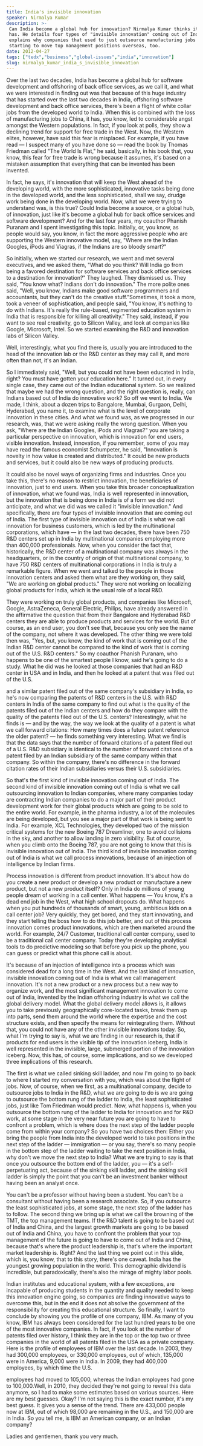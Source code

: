 ```yaml
---
title: India's invisible innovation
speaker: Nirmalya Kumar
description: >-
 Can India become a global hub for innovation? Nirmalya Kumar thinks it already
 has. He details four types of "invisible innovation" coming out of India and
 explains why companies that used to just outsource manufacturing jobs are
 starting to move top management positions overseas, too.
date: 2012-04-27
tags: ["tedx","business","global-issues","india","innovation"]
slug: nirmalya_kumar_india_s_invisible_innovation
---
```


Over the last two decades, India has become a global hub for software development and
offshoring of back office services, as we call it, and what we were interested in finding
out was that because of this huge industry that has started over the last two decades in
India, offshoring software development and back office services, there's been a flight of
white collar jobs from the developed world to India. When this is combined with the loss
of manufacturing jobs to China, it has, you know, led to considerable angst amongst the
Western populations. In fact, if you look at polls, they show a declining trend for support
for free trade in the West. Now, the Western elites, however, have said this fear is
misplaced. For example, if you have read — I suspect many of you have done so — read the
book by Thomas Friedman called "The World Is Flat," he said, basically, in his book that,
you know, this fear for free trade is wrong because it assumes, it's based on a mistaken
assumption that everything that can be invented has been invented.

In fact, he says, it's innovation that will keep the West ahead of the developing world,
with the more sophisticated, innovative tasks being done in the developed world, and the
less sophisticated, shall we say, drudge work being done in the developing world. Now, what
we were trying to understand was, is this true? Could India become a source, or a global
hub, of innovation, just like it's become a global hub for back office services and
software development? And for the last four years, my coauthor Phanish Puranam and I spent
investigating this topic. Initially, or, you know, as people would say, you know, in fact
the more aggressive people who are supporting the Western innovative model, say, "Where
are the Indian Googles, iPods and Viagras, if the Indians are so bloody smart?"

So initially, when we started our research, we went and met several executives, and we
asked them, "What do you think? Will India go from being a favored destination for
software services and back office services to a destination for innovation?" They laughed.
They dismissed us. They said, "You know what? Indians don't do innovation." The more
polite ones said, "Well, you know, Indians make good software programmers and accountants,
but they can't do the creative stuff."Sometimes, it took a more, took a veneer of
sophistication, and people said, "You know, it's nothing to do with Indians. It's really
the rule-based, regimented education system in India that is responsible for killing all
creativity." They said, instead, if you want to see real creativity, go to Silicon Valley,
and look at companies like Google, Microsoft, Intel. So we started examining the R&amp;D
and innovation labs of Silicon Valley.

Well, interestingly, what you find there is, usually you are introduced to the head of the
innovation lab or the R&amp;D center as they may call it, and more often than not, it's an
Indian. 

So I immediately said, "Well, but you could not have been educated in India, right? You
must have gotten your education here." It turned out, in every single case, they came out
of the Indian educational system. So we realized that maybe we had the wrong question, and
the right question is, really, can Indians based out of India do innovative work? So off we
went to India. We made, I think, about a dozen trips to Bangalore, Mumbai, Gurgaon, Delhi,
Hyderabad, you name it, to examine what is the level of corporate innovation in these
cities. And what we found was, as we progressed in our research, was, that we were asking
really the wrong question. When you ask, "Where are the Indian Googles, iPods and
Viagras?" you are taking a particular perspective on innovation, which is innovation for
end users, visible innovation. Instead, innovation, if you remember, some of you may have
read the famous economist Schumpeter, he said, "Innovation is novelty in how value is
created and distributed." It could be new products and services, but it could also be new
ways of producing products.

It could also be novel ways of organizing firms and industries. Once you take this, there's
no reason to restrict innovation, the beneficiaries of innovation, just to end users. When
you take this broader conceptualization of innovation, what we found was, India is well
represented in innovation, but the innovation that is being done in India is of a form we
did not anticipate, and what we did was we called it "invisible innovation." And
specifically, there are four types of invisible innovation that are coming out of
India. The first type of invisible innovation out of India is what we call innovation for
business customers, which is led by the multinational corporations, which have — in the
last two decades, there have been 750 R&amp;D centers set up in India by multinational
companies employing more than 400,000 professionals. Now, when you consider the fact that,
historically, the R&amp;D center of a multinational company was always in the
headquarters, or in the country of origin of that multinational company, to have 750
R&amp;D centers of multinational corporations in India is truly a remarkable figure. When
we went and talked to the people in those innovation centers and asked them what are they
working on, they said, "We are working on global products." They were not working on
localizing global products for India, which is the usual role of a local
R&amp;D.

They were working on truly global products, and companies like Microsoft, Google,
AstraZeneca, General Electric, Philips, have already answered in the affirmative the
question that from their Bangalore and Hyderabad R&amp;D centers they are able to produce
products and services for the world. But of course, as an end user, you don't see that,
because you only see the name of the company, not where it was developed. The other thing
we were told then was, "Yes, but, you know, the kind of work that is coming out of the
Indian R&amp;D center cannot be compared to the kind of work that is coming out of the
U.S. R&amp;D centers." So my coauthor Phanish Puranam, who happens to be one of the
smartest people I know, said he's going to do a study. What he did was he looked at those
companies that had an R&amp;D center in USA and in India, and then he looked at a patent
that was filed out of the U.S.

and a similar patent filed out of the same company's subsidiary in India, so he's now
comparing the patents of R&amp;D centers in the U.S. with R&amp;D centers in India of the
same company to find out what is the quality of the patents filed out of the Indian
centers and how do they compare with the quality of the patents filed out of the U.S.
centers? Interestingly, what he finds is — and by the way, the way we look at the quality
of a patent is what we call forward citations: How many times does a future patent
reference the older patent? — he finds something very interesting. What we find is that
the data says that the number of forward citations of a patent filed out of a U.S. R&amp;D
subsidiary is identical to the number of forward citations of a patent filed by an Indian
subsidiary of the same company within that company. So within the company, there's no
difference in the forward citation rates of their Indian subsidiaries versus their U.S.
subsidiaries.

So that's the first kind of invisible innovation coming out of India. The second kind of
invisible innovation coming out of India is what we call outsourcing innovation to Indian
companies, where many companies today are contracting Indian companies to do a major part
of their product development work for their global products which are going to be sold to
the entire world. For example, in the pharma industry, a lot of the molecules are being
developed, but you see a major part of that work is being sent to India. For example, XCL
Technologies, they developed two of the mission critical systems for the new Boeing 787
Dreamliner, one to avoid collisions in the sky, and another to allow landing in zero
visibility. But of course, when you climb onto the Boeing 787, you are not going to know
that this is invisible innovation out of India. The third kind of invisible innovation
coming out of India is what we call process innovations, because of an injection of
intelligence by Indian firms.

Process innovation is different from product innovation. It's about how do you create a
new product or develop a new product or manufacture a new product, but not a new product
itself? Only in India do millions of young people dream of working in a call center. What
happens — You know, it's a dead end job in the West, what high school dropouts do. What
happens when you put hundreds of thousands of smart, young, ambitious kids on a call
center job? Very quickly, they get bored, and they start innovating, and they start
telling the boss how to do this job better, and out of this process innovation comes
product innovations, which are then marketed around the world. For example, 24/7 Customer,
traditional call center company, used to be a traditional call center company. Today
they're developing analytical tools to do predictive modeling so that before you pick up
the phone, you can guess or predict what this phone call is about.

It's because of an injection of intelligence into a process which was considered dead for
a long time in the West. And the last kind of innovation, invisible innovation coming out
of India is what we call management innovation. It's not a new product or a new process
but a new way to organize work, and the most significant management innovation to come out
of India, invented by the Indian offshoring industry is what we call the global delivery
model. What the global delivery model allows is, it allows you to take previously
geographically core-located tasks, break them up into parts, send them around the world
where the expertise and the cost structure exists, and then specify the means for
reintegrating them. Without that, you could not have any of the other invisible
innovations today. So, what I'm trying to say is, what we are finding in our research is,
that if products for end users is the visible tip of the innovation iceberg, India is well
represented in the invisible, large, submerged portion of the innovation iceberg. Now, this
has, of course, some implications, and so we developed three implications of this
research.

The first is what we called sinking skill ladder, and now I'm going to go back to where I
started my conversation with you, which was about the flight of jobs. Now, of course, when
we first, as a multinational company, decide to outsource jobs to India in the R&amp;D,
what we are going to do is we are going to outsource the bottom rung of the ladder to
India, the least sophisticated jobs, just like Tom Friedman would predict. Now, what
happens is, when you outsource the bottom rung of the ladder to India for innovation and
for R&amp;D work, at some stage in the very near future you are going to have to confront
a problem, which is where does the next step of the ladder people come from within your
company? So you have two choices then: Either you bring the people from India into the
developed world to take positions in the next step of the ladder — immigration — or you
say, there's so many people in the bottom step of the ladder waiting to take the next
position in India, why don't we move the next step to India? What we are trying to say is
that once you outsource the bottom end of the ladder, you — it's a self-perpetuating act,
because of the sinking skill ladder, and the sinking skill ladder is simply the point that
you can't be an investment banker without having been an analyst once.

You can't be a professor without having been a student. You can't be a consultant without
having been a research associate. So, if you outsource the least sophisticated jobs, at
some stage, the next step of the ladder has to follow. The second thing we bring up is what
we call the browning of the TMT, the top management teams. If the R&amp;D talent is going
to be based out of India and China, and the largest growth markets are going to be based
out of India and China, you have to confront the problem that your top management of the
future is going to have to come out of India and China, because that's where the product
leadership is, that's where the important market leadership is. Right? And the last thing
we point out in this slide, which is, you know, that to this story, there's one caveat.
India has the youngest growing population in the world. This demographic dividend is
incredible, but paradoxically, there's also the mirage of mighty labor
pools.

Indian institutes and educational system, with a few exceptions, are incapable of
producing students in the quantity and quality needed to keep this innovation engine
going, so companies are finding innovative ways to overcome this, but in the end it does
not absolve the government of the responsibility for creating this educational
structure. So finally, I want to conclude by showing you the profile of one company, IBM.
As many of you know, IBM has always been considered for the last hundred years to be one
of the most innovative companies. In fact, if you look at the number of patents filed over
history, I think they are in the top or the top two or three companies in the world of all
patents filed in the USA as a private company. Here is the profile of employees of IBM over
the last decade. In 2003, they had 300,000 employees, or 330,000 employees, out of which,
135,000 were in America, 9,000 were in India. In 2009, they had 400,000 employees, by
which time the U.S.

employees had moved to 105,000, whereas the Indian employees had gone to 100,000.Well, in
2010, they decided they're not going to reveal this data anymore, so I had to make some
estimates based on various sources. Here are my best guesses. Okay? I'm not saying this is
the exact number, it's my best guess. It gives you a sense of the trend. There are 433,000
people now at IBM, out of which 98,000 are remaining in the U.S., and 150,000 are in
India. So you tell me, is IBM an American company, or an Indian company?

Ladies and gentlemen, thank you very much. 

<!--
ad_duration=3.33
event="TEDxLondonBusinessSchool"
external_start_time=0
has_talk_citation=0
intro_duration=11.82
is_subtitle_required="False"
is_talk_featured="True"
language="en"
language_swap="False"
native_language="en"
number_of_related_talks=6
number_of_speakers=1
number_of_subtitled_videos=22
number_of_tags=5
number_of_talk_download_languages=22
number_of_talk_more_resources=1
number_of_talk_recommendations=0
number_of_talks_take_actions=0
post_ad_duration=0.83
published_timestamp="2012-06-24 14:00:17"
recording_date="2012-04-27"
speaker_description="Professor"
speaker_is_published=1
speaker_name="Nirmalya Kumar"
talk_name="India's invisible innovation"
talks_tags=["tedx","business","global-issues","india","innovation"]
talks_take_action=[]
url_audio="https://download.ted.com/talks/NirmalyaKumar_2012X.mp3?apikey=acme-roadrunner"
url_photo_speaker="https://pe.tedcdn.com/images/ted/5e3d4c0a8e9962127c303c5fcd2b275331a0aa38_254x191.jpg"
url_photo_talk="https://pe.tedcdn.com/images/ted/dcf57a443f2b116d25d8b5d8876c96ee4693165c_800x600.jpg"
url_webpage="https://www.ted.com/talks/nirmalya_kumar_india_s_invisible_innovation"
video_type_name="TEDx Talk"
-->